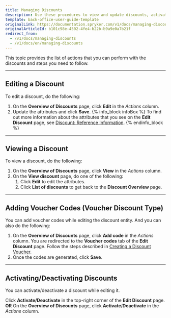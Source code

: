 ```yaml
---
title: Managing Discounts
description: Use these procedures to view and update discounts, activate/deactivate discounts, and add voucher codes in the Back Office.
template: back-office-user-guide-template
originalLink: https://documentation.spryker.com/v1/docs/managing-discounts
originalArticleId: b101c98e-4502-4fe4-b22b-b9a9e0a7b21f
redirect_from:
  - /v1/docs/managing-discounts
  - /v1/docs/en/managing-discounts
---
```


This topic provides the list of actions that you can perform with the discounts and steps you need to follow.

* * *
## Editing a Discount
To edit a discount, do the following:
1. On the **Overview of Discounts** page, click **Edit** in the _Actions_ column.
2. Update the attributes and click **Save**.
{% info_block infoBox %}
To find out more information about the attributes that you see on the **Edit Discount** page, see [Discount: Reference Information](/docs/scos/user/back-office-user-guides/{{page.version}}/merchandising/discount/references/discount-reference-information.html).
{% endinfo_block %}
***
## Viewing a Discount
To view a discount, do the following:
1. On the **Overview of Discounts** page, click **View** in the _Actions_ column.
2. On the **View discount** page, do one of the following:
    1. Click **Edit** to edit the attributes.
    2. Click **List of discounts** to get back to the **Discount Overview** page.
***
## Adding Voucher Codes (Voucher Discount Type)
You can add voucher codes while editing the discount entity.
And you can also do the following:
1. On the **Overview of Discounts** page, click **Add code** in the _Actions_ column.
    You are redirected to the **Voucher codes** tab of the **Edit Discount** page.
    Follow the steps described in [Creating a Discount Voucher](/docs/scos/user/back-office-user-guides/{{page.version}}/merchandising/discount/creating-vouchers.html).
3. Once the codes are generated, click **Save**.
***
## Activating/Deactivating Discounts
You can activate/deactivate a discount while editing it. 

Click **Activate/Deactivate** in the top-right corner of the **Edit Discount** page.
**OR**
On the **Overview of Discounts** page, click **Activate**/**Deactivate** in the _Actions_ column.
